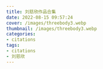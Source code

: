 ```yaml
---
title: 刘慈欣作品合集
date: 2022-08-15 09:57:24
cover: /images/threebody3.webp
thumbnail: /images/threebody3.webp
categories:
- citations
tags:
- citations
- 刘慈欣
---
```


